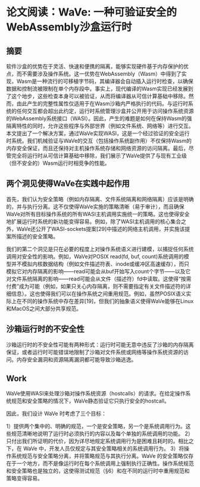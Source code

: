 # 论文阅读：WaVe: 一种可验证安全的WebAssembly沙盒运行时

## 摘要

软件沙盒的优势在于灵活、快速和便携的隔离，能够实现硬件基于内存保护的优点，而不需要涉及操作系统。这一优势在WebAssembly（Wasm）中得到了实现，Wasm是一种流行的可移植字节码，其编译器会自动插入运行时检查，以确保数据和控制流被限制在单个内存段中。事实上，现代编译的Wasm实现已经发展到了这个地步，这些检查本身可以被验证，从而将编译器从可信计算基础中移除。然而，由此产生的完整性属性仅适用于在Wasm沙箱内严格执行的代码。与运行时系统的任何交互都会超出此约定，运行时系统管理沙盒并公开用于访问操作系统资源的WebAssembly系统接口（WASI）。因此，产生的难题是如何在保持Wasm的强隔离特性的同时，允许这些程序与外部世界（例如文件系统、网络等）进行交互。本文提出了一个解决方案，通过WaVe实现WASI，这是一个经过验证的安全运行时系统。我们机械验证与WaVe的交互（包括操作系统副作用）不仅保持Wasm的内存安全保证，而且还保持对主机操作系统存储和网络资源的访问隔离。最后，尽管完全将运行时从可信计算基础中移除，我们展示了WaVe提供了与现有工业级（但不安全的）Wasm运行时相竞争的性能。

## 两个洞见使得WaVe在实践中起作用

首先，我们认为安全策略（例如内存隔离、文件系统隔离和网络隔离）应该是明确的，并与执行分离。这不仅使得WaVe实施的策略清晰（易于审计），而且确保WaVe对所有目标操作系统的所有WASI主机调用实施统一的策略。这也使得安全地扩展运行时系统的新功能变得容易。例如，除了WASI主机调用的核心集合之外，WaVe还公开了WASI-sockets提案[29]中描述的网络主机调用，并实施该提案所描述的安全策略。

我们的第二个洞见是只在必要的程度上对操作系统语义进行建模，以捕捉任何系统调用对安全性的影响。例如，WaVe对POSIX read(fd, buf, count)系统调用的模型并不模拟内核数据结构（例如文件描述符表、inode或缓冲区高速缓存），而只模拟它对内存隔离的影响——read可能会从buf开始写入count个字节——以及它对文件系统隔离的影响——read可能会从文件（描述符）fd中读取。这使得“按需付费”成为可能（例如，如果只关心内存隔离，则不需要指定有关文件描述符的详细信息）。这也使得我们可以在操作系统之间重用规范。例如，虽然POSIX语义实际上在不同的操作系统中存在差异[19]，但我们的抽象语义使得WaVe能够在Linux和MacOS之间大部分共享规范。

## 沙箱运行时的不安全性

沙箱运行时的不安全性可能有两种形式：运行时可能无意中违反了沙箱的内存隔离保证，或者运行时可能错误地限制了沙箱对文件系统或网络等操作系统资源的访问。内存安全漏洞和资源隔离漏洞都可能导致沙箱逃逸。

## Work

WaVe使用WASI来处理沙箱对操作系统资源（hostcalls）的请求。在给定操作系统规范和安全策略的情况下，WaVe静态验证它只执行安全的hostcall。

因此，我们设计 WaVe 时考虑了三个目标：

1）提供两个集中的、明确的规范，一个是安全策略，另一个是系统调用行为。这些规范清晰地说明了运行时必须执行的内容以及每个单独的系统调用的功能。
2）只付出我们所证明的代价，因为详尽地规定系统调用行为是困难且耗时的。相比之下，在 WaVe 中，开发人员仅规定与其安全策略相关的系统调用行为。
3）将操作系统规范与安全策略分离，并将策略规范与其执行分离。WaVe 的安全策略仅存在于一个地方，而不是像运行时在每个系统调用上强制执行正确性。操作系统规范和安全策略也是独立的，这使得测试规范（§6）和在不同的运行时中重用规范和策略变得容易。
